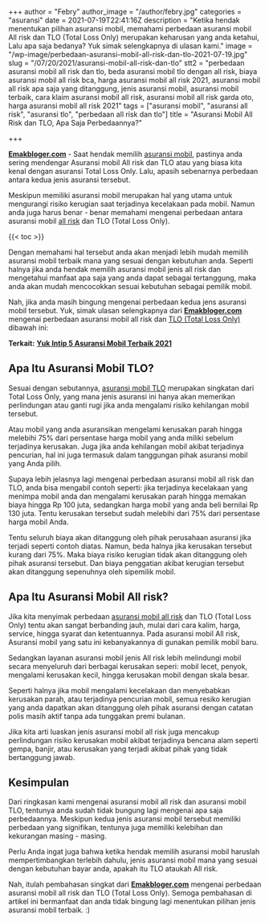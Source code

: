 +++
author = "Febry"
author_image = "/author/febry.jpg"
categories = "asuransi"
date = 2021-07-19T22:41:16Z
description = "Ketika hendak menentukan pilihan asuransi mobil, memahami perbedaan asuransi mobil All risk dan TLO (Total Loss Only) merupakan keharusan yang anda ketahui, Lalu apa saja bedanya? Yuk simak selengkapnya di ulasan kami."
image = "/wp-image/perbedaan-asuransi-mobil-all-risk-dan-tlo-2021-07-19.jpg"
slug = "/07/20/2021/asuransi-mobil-all-risk-dan-tlo"
stt2 = "perbedaan asuransi mobil all risk dan tlo, beda asuransi mobil tlo dengan all risk, biaya asuransi mobil all risk bca, harga asuransi mobil all risk 2021, asuransi mobil all risk apa saja yang ditanggung, jenis asuransi mobil, asuransi mobil terbaik, cara klaim asuransi mobil all risk, asuransi mobil all risk garda oto, harga asuransi mobil all risk 2021"
tags = ["asuransi mobil", "asuransi all risk", "asuransi tlo", "perbedaan all risk dan tlo"]
title = "Asuransi Mobil All Risk dan TLO, Apa Saja Perbedaannya?"

+++

[**Emakbloger.com**](/) - Saat hendak memilih [asuransi mobil](/tags/asuransi-mobil), pastinya anda sering mendengar Asuransi mobil All risk dan TLO atau yang biasa kita kenal dengan asuransi Total Loss Only. Lalu, apasih sebenarnya perbedaan antara kedua jenis asuransi tersebut.

Meskipun memiliki asuransi mobil merupakan hal yang utama untuk mengurangi risiko kerugian saat terjadinya kecelakaan pada mobil. Namun anda juga harus benar - benar memahami mengenai perbedaan antara asuransi mobil [all risk](/tags/asuransi-all-risk) dan TLO (Total Loss Only).

{{< toc >}}

Dengan memahami hal tersebut anda akan menjadi lebih mudah memilih asuransi mobil terbaik mana yang sesuai dengan kebutuhan anda. Seperti halnya jika anda hendak memilih asuransi mobil jenis all risk dan mengetahui manfaat apa saja yang anda dapat sebagai tertanggung, maka anda akan mudah mencocokkan sesuai kebutuhan sebagai pemilik mobil.

Nah, jika anda masih bingung mengenai perbedaan kedua jens asuransi mobil tersebut. Yuk, simak ulasan selengkapnya dari [**Emakbloger.com**](/) mengenai perbedaan asuransi mobil all risk dan [TLO (Total Loss Only)](/tags/asuransi-tlo) dibawah ini:

**Terkait:** [**Yuk Intip 5 Asuransi Mobil Terbaik 2021**](https://www.emakbloger.com/07/19/2021/asuransi-mobil-terbaik/)

## Apa Itu Asuransi Mobil TLO?

Sesuai dengan sebutannya, [asuransi mobil TLO](/tags/asrusansi-tlo) merupakan singkatan dari Total Loss Only, yang mana jenis asuransi ini hanya akan memerikan perlindungan atau ganti rugi jika anda mengalami risiko kehilangan mobil tersebut.

Atau mobil yang anda asuransikan mengelami kerusakan parah hingga melebihi 75% dari persentase harga mobil yang anda miliki sebelum terjadinya kerusakan. Juga jika anda kehilangan mobil akibat terjadinya pencurian, hal ini juga termasuk dalam tanggungan pihak asuransi mobil yang Anda pilih.

Supaya lebih jelasnya lagi mengenai perbedaan asuransi mobil all risk dan TLO, anda bisa mengabil contoh seperti: jika terjadinya kecelakaan yang menimpa mobil anda dan mengalami kerusakan parah hingga memakan biaya hingga Rp 100 juta, sedangkan harga mobil yang anda beli bernilai Rp 130 juta. Tentu kerusakan tersebut sudah melebihi dari 75% dari persentase harga mobil Anda.

Tentu seluruh biaya akan ditanggung oleh pihak perusahaan asuransi jika terjadi seperti contoh diatas. Namun, beda halnya jika kerusakan tersebut kurang dari 75%. Maka biaya risiko kerugian tidak akan ditanggung oleh pihak asuransi tersebut. Dan biaya penggatian akibat kerugian tersebut akan ditanggung sepenuhnya oleh sipemilik mobil.

## Apa Itu Asuransi Mobil All risk?

Jika kita menyimak perbedaan [asuransi mobil all risk](/tags/asuransi-all-risk) dan TLO (Total Loss Only) tentu akan sangat berbanding jauh, mulai dari cara kalim, harga, service, hingga syarat dan ketentuannya. Pada asuransi mobil All risk, Asuransi mobil yang satu ini kebanyakannya di gunakan pemilik mobil baru.

Sedangkan layanan asuransi mobil jenis All risk lebih melindungi mobil secara menyeluruh dari berbagai kerusakan seperi: mobil lecet, penyok, mengalami kerusakan kecil, hingga kerusakan mobil dengan skala besar.

Seperti halnya jika mobil mengalami kecelakaan dan menyebabkan kerusakan parah, atau terjadinya pencurian mobil, semua resiko kerugian yang anda dapatkan akan ditanggung oleh pihak asuransi dengan catatan polis masih aktif tanpa ada tunggakan premi bulanan.

Jika kita arti luaskan jenis asuransi mobil all risk juga mencakup perlindungan risiko kerusakan mobil akibat terjadinya bencana alam seperti gempa, banjir, atau kerusakan yang terjadi akibat pihak yang tidak bertanggung jawab.

## Kesimpulan

Dari ringkasan kami mengenai asuransi mobil all risk dan asuransi mobil TLO, tentunya anda sudah tidak bungung lagi mengenai apa saja perbedaannya. Meskipun kedua jenis asuransi mobil tersebut memiliki perbedaan yang signifikan, tentunya juga memiliki kelebihan dan kekurangan masing - masing.

Perlu Anda ingat juga bahwa ketika hendak memilih asuransi mobil haruslah mempertimbangkan terlebih dahulu, jenis asuransi mobil mana yang sesuai dengan kebutuhan bayar anda, apakah itu TLO ataukah All risk.

Nah, itulah pembahasan singkat dari [**Emakbloger.com**](/) mengenai perbedaan asuransi mobil all risk dan TLO (Total Loss Only). Semoga pembahasan di artikel ini bermanfaat dan anda tidak bingung lagi menentukan pilihan jenis asuransi mobil terbaik. :)
